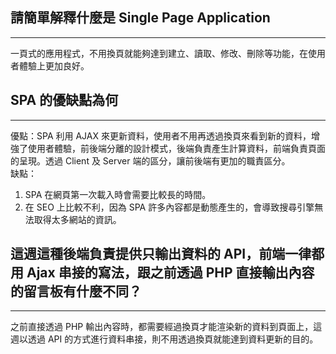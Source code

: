 ## 請簡單解釋什麼是 Single Page Application
*****
一頁式的應用程式，不用換頁就能夠達到建立、讀取、修改、刪除等功能，在使用者體驗上更加良好。

## SPA 的優缺點為何
*****
優點：SPA 利用 AJAX 來更新資料，使用者不用再透過換頁來看到新的資料，增強了使用者體驗，前後端分離的設計模式，後端負責產生計算資料，前端負責頁面的呈現。透過 Client 及 Server 端的區分，讓前後端有更加的職責區分。  
缺點：  
  1. SPA 在網頁第一次載入時會需要比較長的時間。
  2. 在 SEO 上比較不利，因為 SPA 許多內容都是動態產生的，會導致搜尋引擎無法取得太多網站的資訊。

## 這週這種後端負責提供只輸出資料的 API，前端一律都用 Ajax 串接的寫法，跟之前透過 PHP 直接輸出內容的留言板有什麼不同？
*****
之前直接透過 PHP 輸出內容時，都需要經過換頁才能渲染新的資料到頁面上，這週以透過 API 的方式進行資料串接，則不用透過換頁就能達到資料更新的目的。
